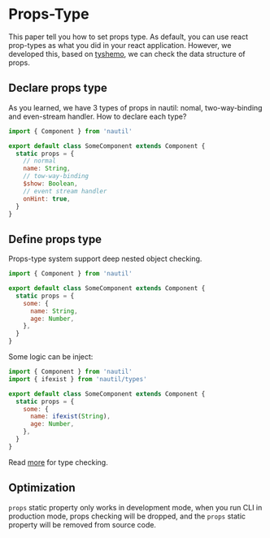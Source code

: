 # Props-Type

This paper tell you how to set props type. As default, you can use react prop-types as what you did in your react application.
However, we developed this, based on [tyshemo](http://github.com/tangshuang/tyshemo), we can check the data structure of props.

## Declare props type

As you learned, we have 3 types of props in nautil: nomal, two-way-binding and even-stream handler. How to declare each type?

```js
import { Component } from 'nautil'

export default class SomeComponent extends Component {
  static props = {
    // normal
    name: String,
    // tow-way-binding
    $show: Boolean,
    // event stream handler
    onHint: true,
  }
}
```

## Define props type

Props-type system support deep nested object checking.

```js
import { Component } from 'nautil'

export default class SomeComponent extends Component {
  static props = {
    some: {
      name: String,
      age: Number,
    },
  }
}
```

Some logic can be inject:

```js
import { Component } from 'nautil'
import { ifexist } from 'nautil/types'

export default class SomeComponent extends Component {
  static props = {
    some: {
      name: ifexist(String),
      age: Number,
    },
  }
}
```

Read [more](https://github.com/tangshuang/tyshemo#type) for type checking.

## Optimization

`props` static property only works in development mode, when you run CLI in production mode, props checking will be dropped, and the `props` static property will be removed from source code.
